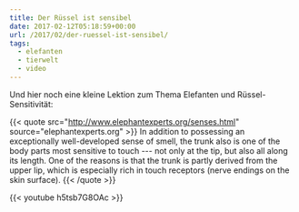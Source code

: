 ```yaml
---
title: Der Rüssel ist sensibel
date: 2017-02-12T05:18:59+00:00
url: /2017/02/der-ruessel-ist-sensibel/
tags:
  - elefanten
  - tierwelt
  - video
---
```


Und hier noch eine kleine Lektion zum Thema Elefanten und Rüssel-Sensitivität:
<!--lint disable-->
{{< quote src="<http://www.elephantexperts.org/senses.html>" source="elephantexperts.org" >}}
In addition to possessing an exceptionally well-developed sense of smell, the trunk also is one of the body parts most sensitive to touch --- not only at the tip, but also all along its length. One of the reasons is that the trunk is partly derived from the upper lip, which is especially rich in touch receptors (nerve endings on the skin surface).
{{< /quote >}}
<!--lint enable-->
{{< youtube h5tsb7G8OAc >}}
